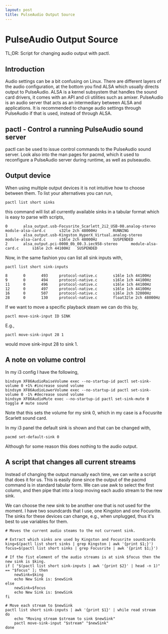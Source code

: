 ```yaml
---
layout: post
title: PulseAudio Output Source
---
```


# PulseAudio Output Source

TL;DR: Script for changing audio output with pactl.

## Introduction
Audio settings can be a bit confusing on Linux. There are different layers of
the audio configuration, at the bottom you find ALSA which usually directs output to PulseAudio.
ALSA is a kernel subsystem that handles the sound card drivers, it comes with an API and cli
utilities such as amixer. PulseAudio is an audio server that acts as an intermediary between ALSA
and applications.
It is recommended to change audio settings through PulseAudio if that is used, instead of through
ALSA.

## pactl - Control a running PulseAudio sound server
pactl can be used to issue control commands to the PulseAudio sound server. Look also into the man
pages for pacmd, which it used to reconfigure a PulseAudio server during runtime, as well as
pulseaudio.

## Output device
When using multiple output devices it is not intuitive how to choose between them. To list your
alternatives you can run,

```
pactl list short sinks
```
this command will list all currently available sinks in a tabular format which is easy to parse
with scripts,

```
0       alsa_output.usb-Focusrite_Scarlett_2i2_USB-00.analog-stereo     module-alsa-card.c      s32le 2ch 48000Hz       RUNNING
1       alsa_output.usb-Kingston_HyperX_Virtual.analog-stereo        module-alsa-card.c      s16le 2ch 48000Hz       SUSPENDED
2       alsa_output.pci-0000_0b_00.3.iec958-stereo      module-alsa-card.c      s16le 2ch 44100Hz   SUSPENDED
```

Now, in the same fashion you can list all sink inputs with,
```
pactl list short sink-inputs
```

```
8       0       493     protocol-native.c       s16le 1ch 44100Hz
9       0       494     protocol-native.c       s16le 1ch 44100Hz
11      0       496     protocol-native.c       s16le 1ch 44100Hz
12      0       497     protocol-native.c       s16le 1ch 44100Hz
16      0       507     protocol-native.c       s16le 2ch 32000Hz
28      0       130     protocol-native.c       float32le 2ch 48000Hz
```

If we want to move a specific playback steam we can do this by,

```
pactl move-sink-input ID SINK
```
E.g.,
```
pactl move-sink-input 28 1
```
would move sink-input 28 to sink 1.

## A note on volume control
In my i3 config I have the following,

```
bindsym XF86AudioRaiseVolume exec --no-startup-id pactl set-sink-volume 0 +1% #increase sound volume
bindsym XF86AudioLowerVolume exec --no-startup-id pactl set-sink-volume 0 -1% #decrease sound volume
bindsym XF86AudioMute exec --no-startup-id pactl set-sink-mute 0 toggle # mute sound
```
Note that this sets the volume for my sink 0, which in my case is a Focusrite Scarlett sound card.

In my i3 panel the default sink is shown and that can be changed with,

```
pacmd set-default-sink 0
```

Although for some reason this does nothing to the audio output.

## A script that changes all current streams
Instead of changing the output manually each time, we can write a script that does it for us. This
is easily done since the output of the pacmd command is in standard tabular form. We can use awk to
select the first column, and then pipe that into a loop moving each audio stream to the new sink.

We can choose the new sink to be another one that is not used for the moment. I have two soundcards
that I use, one Kingston and one Focusrite. The sinks for these devices can change, e.g., when
unplugged, thus it's best to use variables for them.

```
# Moves the current audio steams to the not curruent sink.

# Extract which sinks are used by Kingston and Focusrite soundcards
king=$(pactl list short sinks | grep Kingston | awk '{print $1;}')
focus=$(pactl list short sinks | grep Focusrite | awk '{print $1;}')

# If the fist element of the audio streams is at sink $focus then the new sink is $king.
if [ "$(pactl list short sink-inputs | awk '{print $2}' | head -n 1)" == "$focus" ]; then
    newSink=$king
    echo New Sink is: $newSink
else
    newSink=$focus
    echo New Sink is: $newSink
fi

# Move each stream to $newSink
pactl list short sink-inputs | awk '{print $1}' | while read stream
do
    echo "Moving stream $stream to sink $newSink"
    pactl move-sink-input "$stream" "$newSink"
done

```
